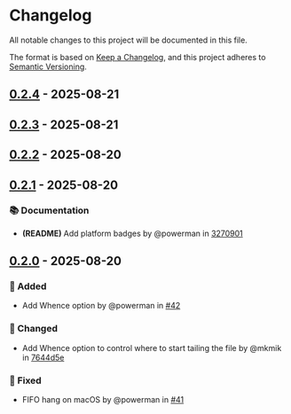 # Changelog

All notable changes to this project will be documented in this file.

The format is based on [Keep a Changelog](https://keepachangelog.com/en/1.1.0/),
and this project adheres to [Semantic Versioning](https://semver.org/spec/v2.0.0.html).

## [0.2.4] - 2025-08-21

[0.2.4]: https://github.com/powerman/tail/compare/v0.2.3..v0.2.4

## [0.2.3] - 2025-08-21

[0.2.3]: https://github.com/powerman/tail/compare/v0.2.2..v0.2.3

## [0.2.2] - 2025-08-20

[0.2.2]: https://github.com/powerman/tail/compare/v0.2.1..v0.2.2

## [0.2.1] - 2025-08-20

### 📚 Documentation

- **(README)** Add platform badges by @powerman in [3270901]

[0.2.1]: https://github.com/powerman/tail/compare/v0.2.0..v0.2.1
[3270901]: https://github.com/powerman/tail/commit/3270901dcb1e708ad1389d25a2ea67d606eaabb5

## [0.2.0] - 2025-08-20

### 🚀 Added

- Add Whence option by @powerman in [#42]

### 🔔 Changed

- Add Whence option to control where to start tailing the file by @mkmik in [7644d5e]

### 🐛 Fixed

- FIFO hang on macOS by @powerman in [#41]

[0.2.0]: https://github.com/powerman/tail/compare/%40%7B10year%7D..v0.2.0
[#41]: https://github.com/powerman/tail/pull/41
[7644d5e]: https://github.com/powerman/tail/commit/7644d5e47fe8ebeff3b237566b6949000dba094b
[#42]: https://github.com/powerman/tail/pull/42

<!-- generated by git-cliff -->
